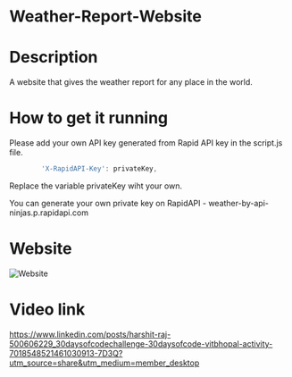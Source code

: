 # Weather-Report-Website

# Description 
A website that gives the weather report for any place in the world.

# How to get it running
Please add your own API key generated from Rapid API key in the script.js file.

```js
		'X-RapidAPI-Key': privateKey,
```

Replace the variable privateKey wiht your own.

You can generate your own private key on RapidAPI - weather-by-api-ninjas.p.rapidapi.com

# Website
![Website](https://user-images.githubusercontent.com/98808802/211534128-0b302cc2-0864-4dbe-980c-3b1fcb27e348.png)


# Video link
https://www.linkedin.com/posts/harshit-raj-500606229_30daysofcodechallenge-30daysofcode-vitbhopal-activity-7018548521461030913-7D3Q?utm_source=share&utm_medium=member_desktop
